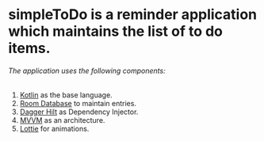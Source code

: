 # simpleToDo is a reminder application which maintains the list of to do items.


###### The application uses the following components:
1. [Kotlin](https://kotlinlang.org/) as the base language.
2. [Room Database](https://developer.android.com/training/data-storage/room) to maintain entries.
3. [Dagger Hilt](https://dagger.dev/hilt/) as Dependency Injector.
4. [MVVM](https://developer.android.com/topic/architecture) as an architecture.
5. [Lottie](https://lottiefiles.com/) for animations.
